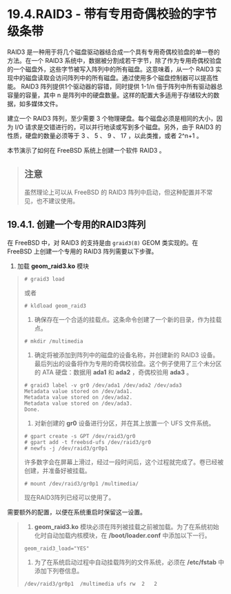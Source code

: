 # 19.4.RAID3 - 带有专用奇偶校验的字节级条带

RAID3 是一种用于将几个磁盘驱动器结合成一个具有专用奇偶校验盘的单一卷的方法。在一个 RAID3 系统中，数据被分割成若干字节，除了作为专用奇偶校验盘的一个磁盘外，这些字节被写入阵列中的所有磁盘。这意味着，从一个 RAID3 实现中的磁盘读取会访问阵列中的所有磁盘。通过使用多个磁盘控制器可以提高性能。 RAID3 阵列提供1个驱动器的容错，同时提供 1-1/n 倍于阵列中所有驱动器总容量的容量，其中 n 是阵列中的硬盘数量。这样的配置大多适用于存储较大的数据，如多媒体文件。

建立一个 RAID3 阵列，至少需要 3 个物理硬盘。每个磁盘必须是相同的大小，因为 I/O 请求是交错进行的，可以并行地读或写到多个磁盘。另外，由于 RAID3 的性质，硬盘的数量必须等于 3 、 5 、 9 、 17 ，以此类推，或者 2^n+1 。

本节演示了如何在 FreeBSD 系统上创建一个软件 RAID3 。

> ## 注意
>
> 虽然理论上可以从 FreeBSD 的 RAID3 阵列中启动，但这种配置并不常见，也不建议使用。

## 19.4.1. 创建一个专用的RAID3阵列

在 FreeBSD 中，对 RAID3 的支持是由 `graid3(8)` GEOM 类实现的。在 FreeBSD 上创建一个专用的 RAID3 阵列需要以下步骤。

1. 加载 **geom_raid3.ko** 模块

> ```
> # graid3 load
> ```
>
> 或者
>
> ```
> # kldload geom_raid3
> ```
>
> 1. 确保存在一个合适的挂载点。这条命令创建了一个新的目录，作为挂载点。
>
> ```
> # mkdir /multimedia
> ```
>
> 1. 确定将被添加到阵列中的磁盘的设备名称，并创建新的 RAID3 设备。最后列出的设备将作为专用的奇偶校验盘。这个例子使用了三个未分区的 ATA 硬盘：数据用 **ada1** 和 **ada2** ，奇偶校验用 **ada3** 。
>
> ```
> # graid3 label -v gr0 /dev/ada1 /dev/ada2 /dev/ada3
> Metadata value stored on /dev/ada1.
> Metadata value stored on /dev/ada2.
> Metadata value stored on /dev/ada3.
> Done.
> ```
>
> 1. 对新创建的 **gr0** 设备进行分区，并在其上放置一个 UFS 文件系统。
>
> ```
> # gpart create -s GPT /dev/raid3/gr0
> # gpart add -t freebsd-ufs /dev/raid3/gr0
> # newfs -j /dev/raid3/gr0p1
> ```
>
> 许多数字会在屏幕上滑过，经过一段时间后，这个过程就完成了。卷已经被创建，并准备好被挂载。
>
> ```
> # mount /dev/raid3/gr0p1 /multimedia/
> ```
>
> 现在RAID3阵列已经可以使用了。

需要额外的配置，以便在系统重启时保留这一设置。

> 1. **geom_raid3.ko** 模块必须在阵列被挂载之前被加载。为了在系统初始化时自动加载内核模块，在 **/boot/loader.conf** 中添加以下一行。
>
> ```
> geom_raid3_load="YES"
> ```
>
> 1. 为了在系统启动过程中自动挂载阵列的文件系统，必须在 **/etc/fstab** 中添加下列卷信息。
>
> ```
> /dev/raid3/gr0p1	/multimedia	ufs	rw	2	2
> ```
